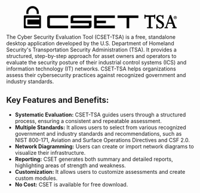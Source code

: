 <div align="center">  
 <img src='data:image/svg+xml,<svg xmlns:dc="http://purl.org/dc/elements/1.1/" xmlns:cc="http://creativecommons.org/ns%23" xmlns:rdf="http://www.w3.org/1999/02/22-rdf-syntax-ns%23" xmlns:svg="http://www.w3.org/2000/svg" xmlns="http://www.w3.org/2000/svg" xml:space="preserve" enable-background="new 0 0 612 792" viewBox="0 0 539.06897 78.727997" y="0px" x="0px" id="cset-tsa-logo" height="60"><g _ngcontent-ng-c163561954="" transform="translate(-36.932,-76.816)" id="TSA_2_"><g _ngcontent-ng-c163561954="" id="TSA_1_"><path _ngcontent-ng-c163561954="" id="path35" d="m 500.133,120.822 h -3.792 v -6.148 h -11.598 v 36.194 h 6.259 v 3.756 h -19.846 v -3.756 h 6.259 v -36.194 h -11.598 v 6.148 h -3.756 v -13.697 h 3.756 v 2.319 h 30.523 v -2.319 h 3.792 v 13.697 z" class="fill-primary"></path><path _ngcontent-ng-c163561954="" id="path37" d="m 530.877,142.324 c 0,1.915 -0.326,3.676 -0.975,5.284 -0.651,1.608 -1.579,2.989 -2.781,4.143 -1.203,1.155 -2.639,2.043 -4.308,2.67 -1.669,0.625 -3.512,0.938 -5.523,0.938 -1.67,0 -3.271,-0.271 -4.806,-0.81 -1.534,-0.539 -3.124,-1.326 -4.768,-2.357 v 3.352 h -3.756 v -14.508 h 3.756 v 5.744 c 2.896,3.462 5.94,5.191 9.131,5.191 2.111,0 3.897,-0.693 5.358,-2.08 1.46,-1.387 2.19,-3.099 2.19,-5.136 0,-1.768 -0.503,-3.271 -1.51,-4.511 -1.008,-1.24 -2.522,-2.461 -4.547,-3.664 -2.025,-1.203 -3.971,-2.369 -5.837,-3.498 -1.865,-1.129 -3.437,-2.32 -4.713,-3.571 -2.699,-2.701 -4.05,-5.745 -4.05,-9.131 0,-2.013 0.527,-3.916 1.583,-5.708 1.056,-1.792 2.559,-3.233 4.511,-4.327 1.952,-1.092 4.191,-1.638 6.719,-1.638 3.511,0 6.42,0.749 8.728,2.245 v -2.393 h 3.793 v 12.261 h -3.793 v -4.896 c -0.909,-1.203 -2.057,-2.142 -3.443,-2.816 -1.387,-0.675 -2.853,-1.013 -4.399,-1.013 -2.406,0 -4.211,0.614 -5.413,1.842 -1.203,1.228 -1.804,2.773 -1.804,4.638 0,2.087 0.692,3.695 2.08,4.824 1.386,1.129 3.763,2.621 7.124,4.474 3.363,1.853 5.892,3.627 7.586,5.32 1.399,1.399 2.394,2.805 2.982,4.216 0.59,1.412 0.885,3.051 0.885,4.915 z" class="fill-primary"></path><path _ngcontent-ng-c163561954="" id="path39" d="m 575.465,154.623 h -15.759 v -3.756 h 4.308 l -4.308,-12.077 h -15.06 l -4.087,12.077 h 4.087 v 3.756 h -11.782 v -3.756 h 3.939 l 14.985,-42.527 h 3.866 l 15.907,42.527 h 3.902 v 3.756 z m -17.269,-19.589 -6.112,-16.605 h -0.146 l -5.781,16.605 z" class="fill-primary"></path></g><path _ngcontent-ng-c163561954="" id="path42" d="m 576.001,116.763 c 0,2.987 -2.403,5.357 -5.453,5.357 -3.051,0 -5.484,-2.37 -5.484,-5.357 0,-2.987 2.434,-5.32 5.516,-5.32 3.018,0 5.421,2.332 5.421,5.32 z m -9.572,0 c 0,2.37 1.783,4.25 4.15,4.25 2.305,0.034 4.059,-1.881 4.059,-4.215 0,-2.371 -1.754,-4.285 -4.121,-4.285 -2.305,0 -4.088,1.914 -4.088,4.25 z m 3.275,2.76 h -1.234 v -5.322 c 0.486,-0.066 1.17,-0.163 2.047,-0.163 1.007,0 1.461,0.163 1.819,0.419 0.322,0.228 0.548,0.617 0.548,1.139 0,0.649 -0.486,1.068 -1.102,1.267 v 0.063 c 0.519,0.162 0.78,0.584 0.941,1.297 0.16,0.812 0.291,1.103 0.391,1.299 h -1.3 c -0.163,-0.197 -0.261,-0.648 -0.422,-1.299 -0.1,-0.55 -0.423,-0.811 -1.105,-0.811 h -0.583 z m 0.033,-2.987 h 0.584 c 0.683,0 1.232,-0.228 1.232,-0.777 0,-0.485 -0.355,-0.812 -1.137,-0.812 -0.324,0 -0.552,0.032 -0.68,0.069 v 1.52 z" class="fill-primary"></path></g><g _ngcontent-ng-c163561954="" transform="translate(-36.932,-76.816)" id="CSET"><path _ngcontent-ng-c163561954="" d="m 367.273,109.506 h 73.509 v 8.999 h -32.356 v 36 h -9.276 v -36 h -31.876 v -8.999 z" id="T_2_" class="fill-primary"></path><path _ngcontent-ng-c163561954="" d="m 293.693,136.918 v 8.311 h 64.235 v 9.276 h -73.304 v -44.999 h 73.304 v 9.068 h -64.235 v 9.343 h 32.701 v 9.001 z" id="E_2_" class="fill-primary"></path><path _ngcontent-ng-c163561954="" d="m 267.933,154.505 h -65.955 v -9 l 62.998,-0.138 c 0.733,0 1.169,-0.364 1.306,-1.099 0.046,-0.137 0.07,-0.252 0.07,-0.346 l -0.07,-6.868 v -0.137 h -64.304 v -19.854 c 0,-3.161 1.281,-5.381 3.849,-6.666 1.098,-0.594 2.358,-0.892 3.777,-0.892 h 65.815 v 9.068 l -62.861,-0.069 c -0.732,0 -1.167,0.343 -1.306,1.031 -0.047,0.138 -0.07,0.251 -0.07,0.345 v 8.036 h 64.306 v 18.962 c 0,3.207 -1.261,5.451 -3.778,6.732 -1.146,0.598 -2.406,0.895 -3.777,0.895 z" id="S_2_" class="fill-primary"></path><path _ngcontent-ng-c163561954="" d="m 128.743,143.788 c 0,0.822 0.363,1.303 1.097,1.44 0.093,0.048 0.184,0.071 0.274,0.071 h 62.728 v 9.205 h -65.886 c -3.07,0 -5.291,-1.282 -6.666,-3.849 -0.64,-1.189 -0.96,-2.518 -0.96,-3.983 v -29.609 c 0,-3.161 1.283,-5.381 3.848,-6.666 1.097,-0.594 2.357,-0.892 3.778,-0.892 h 66.365 v 8.999 h -62.932 c -1.097,0 -1.646,0.643 -1.646,1.925 z" id="C_2_" class="fill-primary"></path></g><g _ngcontent-ng-c163561954="" transform="translate(-36.932,-76.816)" id="CSET_Lock"><path _ngcontent-ng-c163561954="" d="M 94.417,109.281 H 39.983 c -1.685,0 -3.051,1.364 -3.051,3.05 v 39.179 c 0,1.684 1.366,3.051 3.051,3.051 h 54.434 c 1.685,0 3.051,-1.367 3.051,-3.051 v -39.179 c 10e-4,-1.685 -1.365,-3.05 -3.051,-3.05 z m -2.854,14.587 H 50.57 c -0.717,0 -1.075,0.419 -1.075,1.253 v 15.216 c 0,0.536 0.238,0.85 0.716,0.94 0.06,0.029 0.119,0.043 0.179,0.043 h 40.86 v 5.998 H 48.333 c -2,0 -3.446,-0.836 -4.341,-2.507 -0.419,-0.776 -0.626,-1.642 -0.626,-2.595 v -19.288 c 0,-2.061 0.834,-3.506 2.506,-4.343 0.716,-0.387 1.536,-0.581 2.461,-0.581 h 43.23 z" id="Lock_Body" class="fill-primary"></path><path _ngcontent-ng-c163561954="" d="m 67.871,84.26 c 8.056,0 14.585,6.529 14.585,14.586 l -0.001,5.374 h 7.446 v -5.374 c 0,-12.167 -9.863,-22.03 -22.03,-22.03 -12.166,0 -22.029,9.862 -22.029,22.03 v 5.424 h 7.443 l 0.001,-5.424 C 53.287,90.789 59.816,84.26 67.871,84.26 Z" id="Top_of_Lock" class="fill-primary"></path></g></svg>'/>
</div>

The Cyber Security Evaluation Tool (CSET-TSA) is a free, standalone desktop application developed by the U.S. Department of Homeland Security's Transportation Security Administration (TSA). It provides a structured, step-by-step approach for asset owners and operators to evaluate the security posture of their industrial control systems (ICS) and information technology (IT) networks. CSET-TSA helps organizations assess their cybersecurity practices against recognized government and industry standards.

## Key Features and Benefits:

- **Systematic Evaluation:** CSET-TSA guides users through a structured process, ensuring a consistent and repeatable assessment.
- **Multiple Standards:** It allows users to select from various recognized government and industry standards and recommendations, such as NIST 800-171, Aviation and Surface Operations Directives and CSF 2.0.
- **Network Diagramming:** Users can create or import network diagrams to visualize their infrastructure.
- **Reporting:** CSET generates both summary and detailed reports, highlighting areas of strength and weakness.
- **Customization:** It allows users to customize assessments and create custom modules.
- **No Cost:** CSET is available for free download.
